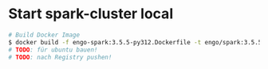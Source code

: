 # Start spark-cluster local

```bash
# Build Docker Image
$ docker build -f engo-spark:3.5.5-py312.Dockerfile -t engo/spark:3.5.5-py312 .
# TODO: für ubuntu bauen!
# TODO: nach Registry pushen!
```